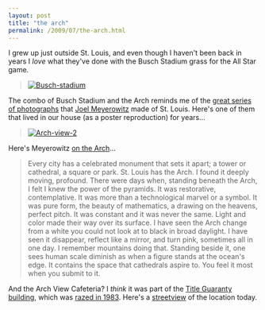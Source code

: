 ```yaml
---
layout: post
title: "the arch"
permalink: /2009/07/the-arch.html
---
```


<p>I grew up just outside St. Louis, and even though I haven't been back in years I <em>love</em> what they've done with the Busch Stadium grass for the All Star game.</p>

<blockquote>
  <p><a style="display: inline;" href="http://sippey.typepad.com/.a/6a00d8341c4f5f53ef01157200f62d970b-pi"><img class="at-xid-6a00d8341c4f5f53ef01157200f62d970b" alt="Busch-stadium" src="https://sippey.typepad.com/.a/6a00d8341c4f5f53ef01157200f62d970b-500wi"  /></a></p>
</blockquote>

<p>The combo of Busch Stadium and the Arch reminds me of the <a href="http://www.joelmeyerowitz.com/photoarchive/results.asp?W=4&amp;F=0004&amp;Step=1">great series of photographs</a> that <a href="http://www.joelmeyerowitz.com">Joel Meyerowitz</a> made of St. Louis.  Here's one of them that lived in our house (as a poster reproduction) for years...</p>

<blockquote>
  <p><a style="display: inline;" href="http://sippey.typepad.com/.a/6a00d8341c4f5f53ef0115710c5357970c-pi"><img class="at-xid-6a00d8341c4f5f53ef0115710c5357970c" alt="Arch-view-2" src="https://sippey.typepad.com/.a/6a00d8341c4f5f53ef0115710c5357970c-500wi"  /></a></p>
</blockquote>

<p>Here's Meyerowitz <a href="http://www.joelmeyerowitz.com/photography/book_8_foreword.html">on the Arch</a>...</p>

<blockquote>
  <p>Every city has a celebrated monument that sets it apart; a tower or cathedral, a square or park. St. Louis has the Arch. I found it deeply moving, profound. There were days when, standing beneath the Arch, I felt I knew the power of the pyramids. It was restorative, contemplative. It was more than a technological marvel or a symbol. It was pure form, the beauty of mathematics, a drawing on the heavens, perfect pitch. It was constant and it was never the same. Light and color made their way over its surface. I have seen the Arch change from a white you could not look at to black in broad daylight. I have seen it disappear, reflect like a mirror, and turn pink, sometimes all in one day. I remember mountains doing that. Standing beside it, one sees human scale diminish as when a figure stands at the ocean's edge. It contains the space that cathedrals aspire to. You feel it most when you submit to it.</p>
</blockquote>

<p>And the Arch View Cafeteria?  I <em>think</em> it was part of the <a href="http://www.emporis.com/application/?nav=building&amp;id=138413">Title Guaranty building</a>, which was <a href="http://genealogyinstlouis.accessgenealogy.com/landmarks.htm">razed in 1983</a>.  Here's a <a href="http://bit.ly/5Pqzo">streetview</a> of the location today.</p>



